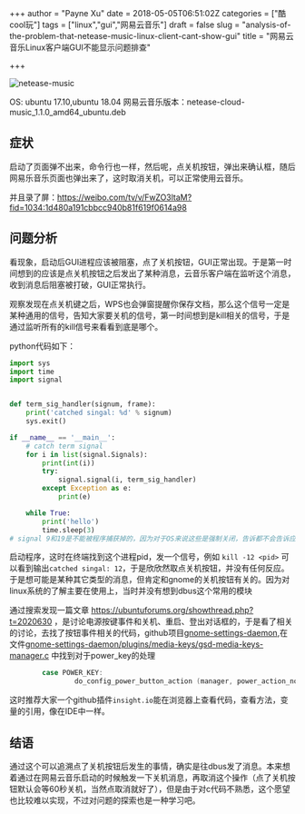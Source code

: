 +++
author = "Payne Xu"
date = 2018-05-05T06:51:02Z
categories = ["酷cool玩"]
tags = ["linux","gui","网易云音乐"]
draft = false
slug = "analysis-of-the-problem-that-netease-music-linux-client-cant-show-gui"
title = "网易云音乐Linux客户端GUI不能显示问题排查"

+++

![netease-music](https://storage.blog.fliaping.com/2018/05/deepinscreenshot_select-area_20180505224924.png)

OS: ubuntu 17.10,ubuntu 18.04
网易云音乐版本：netease-cloud-music_1.1.0_amd64_ubuntu.deb

## 症状
启动了页面弹不出来，命令行也一样，然后呢，点关机按钮，弹出来确认框，随后网易乐音乐页面也弹出来了，这时取消关机，可以正常使用云音乐。

并且录了屏：https://weibo.com/tv/v/FwZO3ltaM?fid=1034:1d480a191cbbcc940b81f619f0614a98

<!--more-->

## 问题分析

看现象，启动后GUI进程应该被阻塞，点了关机按钮，GUI正常出现。于是第一时间想到的应该是点关机按钮之后发出了某种消息，云音乐客户端在监听这个消息，收到消息后阻塞被打破，GUI正常执行。

观察发现在点关机键之后，WPS也会弹窗提醒你保存文档，那么这个信号一定是某种通用的信号，告知大家要关机的信号，第一时间想到是kill相关的信号，于是通过监听所有的kill信号来看看到底是哪个。

python代码如下：

```python
import sys
import time
import signal


def term_sig_handler(signum, frame):
    print('catched singal: %d' % signum)
    sys.exit()

if __name__ == '__main__':
    # catch term signal
    for i in list(signal.Signals):
        print(int(i))
        try:
            signal.signal(i, term_sig_handler)
        except Exception as e:
            print(e)

    while True:
        print('hello')
        time.sleep(3)
# signal 9和19是不能被程序捕获掉的，因为对于OS来说这些是强制关闭，告诉都不会告诉应用一下的
```

启动程序，这时在终端找到这个进程pid，发一个信号，例如 `kill -12 <pid>`
可以看到输出`catched singal: 12`，于是欣欣然取点关机按钮，并没有任何反应。于是想可能是某种其它类型的消息，但肯定和gnome的关机按钮有关的。因为对linux系统的了解主要在使用上，当时并没有想到dbus这个常用的模块

通过搜索发现一篇文章 https://ubuntuforums.org/showthread.php?t=2020630 ，是讨论电源按键事件和关机、重启、登出对话框的，于是看了相关的讨论，去找了按钮事件相关的代码，github项目[gnome-settings-daemon](https://github.com/GNOME/gnome-settings-daemon),在文件[gnome-settings-daemon/plugins/media-keys/gsd-media-keys-manager.c](https://github.com/GNOME/gnome-settings-daemon/blob/gnome-3-28/plugins/media-keys/gsd-media-keys-manager.c) 中找到对于power_key的处理

```c
        case POWER_KEY:
                do_config_power_button_action (manager, power_action_noninteractive);
```

这时推荐大家一个github插件`insight.io`能在浏览器上查看代码，查看方法，变量的引用，像在IDE中一样。
<script type="text/javascript" src="https://insight.io/snippet/1c3aebc2f4b18c6d38552197bd6cb589.js"></script>

## 结语
通过这个可以追溯点了关机按钮后发生的事情，确实是往dbus发了消息。本来想着通过在网易云音乐启动的时候触发一下关机消息，再取消这个操作（点了关机按钮默认会等60秒关机，当然点取消就好了），但是由于对c代码不熟悉，这个愿望也比较难以实现，不过对问题的探索也是一种学习吧。

